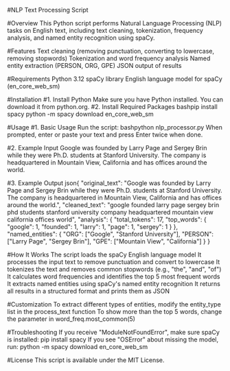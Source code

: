#NLP Text Processing Script

#Overview
This Python script performs Natural Language Processing (NLP) tasks on English text, including text cleaning, tokenization, frequency analysis, and named entity recognition using spaCy.

#Features
Text cleaning (removing punctuation, converting to lowercase, removing stopwords)
Tokenization and word frequency analysis
Named entity extraction (PERSON, ORG, GPE)
JSON output of results

#Requirements
Python 3.12
spaCy library
English language model for spaCy (en_core_web_sm)

#Installation
#1. Install Python
Make sure you have Python installed. You can download it from python.org.
#2. Install Required Packages
bashpip install spacy
python -m spacy download en_core_web_sm

#Usage
#1. Basic Usage
Run the script:
bashpython nlp_processor.py
When prompted, enter or paste your text and press Enter twice when done.

#2. Example Input
Google was founded by Larry Page and Sergey Brin while they were Ph.D. students at Stanford University. The company is headquartered in Mountain View, California and has offices around the world.

#3. Example Output
json{
  "original_text": "Google was founded by Larry Page and Sergey Brin while they were Ph.D. students at Stanford University. The company is headquartered in Mountain View, California and has offices around the world.",
  "cleaned_text": "google founded larry page sergey brin phd students stanford university company headquartered mountain view california offices world",
  "analysis": {
    "total_tokens": 17,
    "top_words": {
      "google": 1,
      "founded": 1,
      "larry": 1,
      "page": 1,
      "sergey": 1
    }
  },
  "named_entities": {
    "ORG": ["Google", "Stanford University"],
    "PERSON": ["Larry Page", "Sergey Brin"],
    "GPE": ["Mountain View", "California"]
  }
}

#How It Works
The script loads the spaCy English language model
It processes the input text to remove punctuation and convert to lowercase
It tokenizes the text and removes common stopwords (e.g., "the", "and", "of")
It calculates word frequencies and identifies the top 5 most frequent words
It extracts named entities using spaCy's named entity recognition
It returns all results in a structured format and prints them as JSON

#Customization
To extract different types of entities, modify the entity_type list in the process_text function
To show more than the top 5 words, change the parameter in word_freq.most_common(5)

#Troubleshooting
If you receive "ModuleNotFoundError", make sure spaCy is installed: pip install spacy
If you see "OSError" about missing the model, run: python -m spacy download en_core_web_sm

#License
This script is available under the MIT License.
